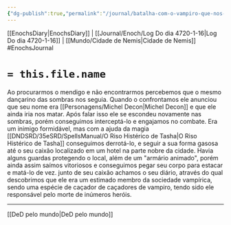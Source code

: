 ```yaml
---
{"dg-publish":true,"permalink":"/journal/batalha-com-o-vampiro-que-nos-seguia/","dgHomeLink":true,"dgPassFrontmatter":false}
---
```


[[EnochsDiary|EnochsDiary]] | [[Journal/Enoch/Log Do dia 4720-1-16|Log Do dia 4720-1-16]] | [[Mundo/Cidade de Nemis|Cidade de Nemis]] 
#EnochsJournal 

# `= this.file.name`

Ao procurarmos o mendigo e não encontrarmos percebemos que o mesmo dançarino das sombras nos seguia. Quando o confrontamos ele anunciou que seu nome era [[Personagens/Michel Decon|Michel Decon]] e que ele ainda iria nos matar.
Após falar isso ele se escondeu novamente nas sombras, porém conseguimos interceptá-lo e engajamos no combate.
Era um inimigo formidável, mas com a ajuda da magia [[DNDSRD/35eSRD/SpellsManual/O Riso Histérico de Tasha|O Riso Histérico de Tasha]] conseguimos derrotá-lo, e seguir a sua forma gasosa até o seu caixão localizado em um hotel na parte nobre da cidade.
Havia alguns guardas protegendo o local, além de um "armário animado", porém ainda assim saímos vitoriosos e conseguimos pegar seu corpo para estacar e matá-lo de vez.
junto de seu caixão achamos o seu diário, através do qual descobrimos que ele era um estimado membro da sociedade vampírica, sendo uma espécie de caçador de caçadores de vampiro, tendo sido ele responsável pelo morte de inúmeros heróis.

---
[[DeD pelo mundo|DeD pelo mundo]] 